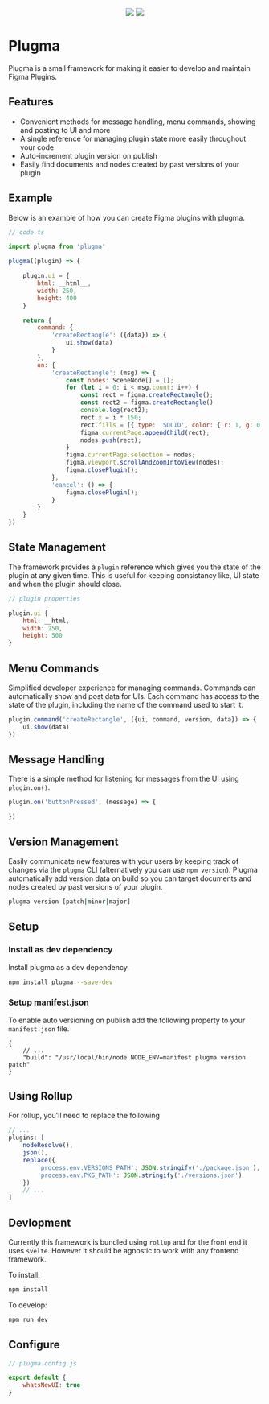 <p align="center">
    <a href="https://www.npmjs.com/package/plugma"><img src="https://img.shields.io/npm/v/plugma.svg"></a>
    <a href="https://travis-ci.org/limitlessloop/plugma"><img src="https://img.shields.io/travis/limitlessloop/plugma.svg"></a>  
</p>

# Plugma

Plugma is a small framework for making it easier to develop and maintain Figma Plugins.

## Features
- Convenient methods for message handling, menu commands, showing and posting to UI and more
- A single reference for managing plugin state more easily throughout your code
- Auto-increment plugin version on publish
- Easily find documents and nodes created by past versions of your plugin

## Example

Below is an example of how you can create Figma plugins with plugma.

```js
// code.ts

import plugma from 'plugma'

plugma((plugin) => {

    plugin.ui = {
        html: __html__,
        width: 250,
        height: 400
    }

    return {
        command: {
            'createRectangle': ({data}) => {
                ui.show(data)
            }
        },
        on: {
            'createRectangle': (msg) => {
                const nodes: SceneNode[] = [];
                for (let i = 0; i < msg.count; i++) {
                    const rect = figma.createRectangle();
                    const rect2 = figma.createRectangle()
                    console.log(rect2);
                    rect.x = i * 150;
                    rect.fills = [{ type: 'SOLID', color: { r: 1, g: 0.5, b: 0 } }];
                    figma.currentPage.appendChild(rect);
                    nodes.push(rect);
                }
                figma.currentPage.selection = nodes;
                figma.viewport.scrollAndZoomIntoView(nodes);
                figma.closePlugin();
            },
            'cancel': () => {
                figma.closePlugin();
            }
        }
    }
})
```

## State Management

The framework provides a `plugin` reference which gives you the state of the plugin at any given time. This is useful for keeping consistancy like, UI state and when the plugin should close.
```js
// plugin properties

plugin.ui {
    html: __html,
    width: 250,
    height: 500
}
```

## Menu Commands

Simplified developer experience for managing commands. Commands can automatically show and post data for UIs. Each command has access to the state of the plugin, including the name of the command used to start it.

```js
plugin.command('createRectangle', ({ui, command, version, data}) => {
    ui.show(data)
})
```

## Message Handling

There is a simple method for listening for messages from the UI using `plugin.on()`.

```js
plugin.on('buttonPressed', (message) => {

})
```

## Version Management

Easily communicate new features with your users by keeping track of changes via the `plugma` CLI (alternatively you can use `npm version`). Plugma automatically add version data on build so you can target documents and nodes created by past versions of your plugin.

```bash
plugma version [patch|minor|major]
```

## Setup

### Install as dev dependency

Install plugma as a dev dependency.

```bash
npm install plugma --save-dev
```

### Setup manifest.json

To enable auto versioning on publish add the following property to your `manifest.json` file.

```jsonc
{
    // ...
    "build": "/usr/local/bin/node NODE_ENV=manifest plugma version patch"
}
```

## Using Rollup

For rollup, you'll need to replace the following

```js
// ...
plugins: [
    nodeResolve(),
    json(),
    replace({
        'process.env.VERSIONS_PATH': JSON.stringify('./package.json'),
        'process.env.PKG_PATH': JSON.stringify('./versions.json')
    })
    // ...
]
```

## Devlopment

Currently this framework is bundled using `rollup` and for the front end it uses `svelte`. However it should be agnostic to work with any frontend framework.

To install:

```bash
npm install
```

To develop:

```bash
npm run dev
```

## Configure

```js
// plugma.config.js

export default {
    whatsNewUI: true
}
```
